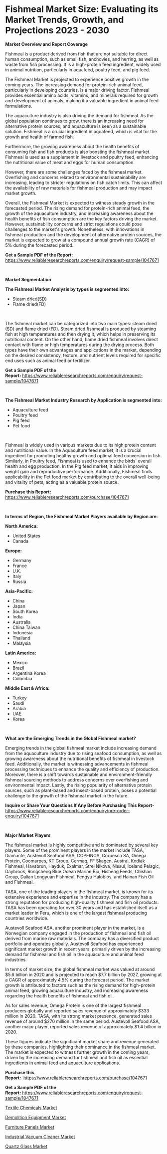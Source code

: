 <p><h1>Fishmeal Market Size: Evaluating its Market Trends, Growth, and Projections 2023 - 2030</h1></p><p><strong>Market Overview and Report Coverage</strong></p>
<p><p>Fishmeal is a product derived from fish that are not suitable for direct human consumption, such as small fish, anchovies, and herring, as well as waste from fish processing. It is a high-protein feed ingredient, widely used in animal nutrition, particularly in aquafeed, poultry feed, and pig feed.</p><p>The Fishmeal Market is projected to experience positive growth in the coming years. The increasing demand for protein-rich animal feed, particularly in developing countries, is a major driving factor. Fishmeal provides essential amino acids, vitamins, and minerals required for growth and development of animals, making it a valuable ingredient in animal feed formulations.</p><p>The aquaculture industry is also driving the demand for fishmeal. As the global population continues to grow, there is an increasing need for alternative protein sources, and aquaculture is seen as a sustainable solution. Fishmeal is a crucial ingredient in aquafeed, which is vital for the growth and health of farmed fish.</p><p>Furthermore, the growing awareness about the health benefits of consuming fish and fish products is also boosting the fishmeal market. Fishmeal is used as a supplement in livestock and poultry feed, enhancing the nutritional value of meat and eggs for human consumption.</p><p>However, there are some challenges faced by the fishmeal market. Overfishing and concerns related to environmental sustainability are increasing, leading to stricter regulations on fish catch limits. This can affect the availability of raw materials for fishmeal production and may impact market growth.</p><p>Overall, the Fishmeal Market is expected to witness steady growth in the forecasted period. The rising demand for protein-rich animal feed, the growth of the aquaculture industry, and increasing awareness about the health benefits of fish consumption are the key factors driving the market. However, sustainability concerns and strict regulations could pose challenges to the market's growth. Nonetheless, with innovations in fishmeal production and the development of alternative protein sources, the market is expected to grow at a compound annual growth rate (CAGR) of 5% during the forecasted period.</p></p>
<p><strong>Get a Sample PDF of the Report:</strong> <a href="https://www.reliableresearchreports.com/enquiry/request-sample/1047671">https://www.reliableresearchreports.com/enquiry/request-sample/1047671</a></p>
<p>&nbsp;</p>
<p><strong>Market Segmentation</strong></p>
<p><strong>The Fishmeal Market Analysis by types is segmented into:</strong></p>
<p><ul><li>Steam dried(SD)</li><li>Flame dried(FD)</li></ul></p>
<p>&nbsp;</p>
<p><p>The fishmeal market can be categorized into two main types: steam dried (SD) and flame dried (FD). Steam dried fishmeal is produced by steaming fish at high temperatures and then drying it, which helps in preserving its nutritional content. On the other hand, flame dried fishmeal involves direct contact with flame or high temperatures during the drying process. Both types have their own advantages and applications in the market, depending on the desired consistency, texture, and nutrient levels required for specific end uses such as animal feed or fertilizer.</p></p>
<p><strong>Get a Sample PDF of the Report:</strong>&nbsp;<a href="https://www.reliableresearchreports.com/enquiry/request-sample/1047671">https://www.reliableresearchreports.com/enquiry/request-sample/1047671</a></p>
<p>&nbsp;</p>
<p><strong>The Fishmeal Market Industry Research by Application is segmented into:</strong></p>
<p><ul><li>Aquaculture feed</li><li>Poultry feed</li><li>Pig feed</li><li>Pet food</li></ul></p>
<p>&nbsp;</p>
<p><p>Fishmeal is widely used in various markets due to its high protein content and nutritional value. In the Aquaculture feed market, it is a crucial ingredient for promoting healthy growth and optimal feed conversion in fish. Similarly, in Poultry feed, Fishmeal is used to enhance the birds' overall health and egg production. In the Pig feed market, it aids in improving weight gain and reproductive performance. Additionally, Fishmeal finds applicability in the Pet food market by contributing to the overall well-being and vitality of pets, acting as a valuable protein source.</p></p>
<p><strong>Purchase this Report:</strong>&nbsp; <a href="https://www.reliableresearchreports.com/purchase/1047671">https://www.reliableresearchreports.com/purchase/1047671</a></p>
<p>&nbsp;</p>
<p><strong>In terms of Region, the Fishmeal Market Players available by Region are:</strong></p>
<p>
    <p> <strong> North America: </strong>
        <ul>
            <li>United States</li>
            <li>Canada</li>
        </ul>
        </p> 
    <p> <strong> Europe: </strong>
        <ul>
            <li>Germany</li>
            <li>France</li>
            <li>U.K.</li>
            <li>Italy</li>
            <li>Russia</li>
        </ul>
        </p> 
    <p> <strong> Asia-Pacific: </strong>
        <ul>
            <li>China</li>
            <li>Japan</li>
            <li>South Korea</li>
            <li>India</li>
            <li>Australia</li>
            <li>China Taiwan</li>
            <li>Indonesia</li>
            <li>Thailand</li>
            <li>Malaysia</li>
        </ul>
        </p> 
    <p> <strong> Latin America: </strong>
        <ul>
            <li>Mexico</li>
            <li>Brazil</li>
            <li>Argentina Korea</li>
            <li>Colombia</li>
        </ul>
        </p> 
    <p> <strong> Middle East & Africa: </strong>
        <ul>
            <li>Turkey</li>
            <li>Saudi</li>
            <li>Arabia</li>
            <li>UAE</li>
            <li>Korea</li>
        </ul>
    </p>
    </p>
<p>&nbsp;</p>
<p><strong>What are the Emerging Trends in the Global Fishmeal market?</strong></p>
<p><p>Emerging trends in the global fishmeal market include increasing demand from the aquaculture industry due to rising seafood consumption, as well as growing awareness about the nutritional benefits of fishmeal in livestock feed. Additionally, the market is witnessing advancements in fishmeal processing techniques to enhance the quality and efficiency of production. Moreover, there is a shift towards sustainable and environment-friendly fishmeal sourcing methods to address concerns over overfishing and environmental impact. Lastly, the rising popularity of alternative protein sources, such as plant-based and insect-based protein, poses a potential challenge to the growth of the fishmeal market in the future.</p></p>
<p><strong>Inquire or Share Your Questions If Any Before Purchasing This Report</strong>- <a href="https://www.reliableresearchreports.com/enquiry/pre-order-enquiry/1047671">https://www.reliableresearchreports.com/enquiry/pre-order-enquiry/1047671</a></p>
<p>&nbsp;</p>
<p><strong>Major Market Players</strong></p>
<p><p>The fishmeal market is highly competitive and is dominated by several key players. Some of the prominent players in the market include TASA, Diamante, Austevoll Seafood ASA, COPEINCA, Corpesca SA, Omega Protein, Coomarpes, KT Group, Cermaq, FF Skagen, Austral, Kodiak Fishmeal, Havsbrun, Hayduk, Exalmar, Strel Nikova, Nissui, Iceland Pelagic, Daybrook, Rongcheng Blue Ocean Marine Bio, Hisheng Feeds, Chishan Group, Dalian Longyuan Fishmeal, Fengyu Halobios, and Hainan Fish Oil and Fishmeal.</p><p>TASA, one of the leading players in the fishmeal market, is known for its extensive experience and expertise in the industry. The company has a strong reputation for producing high-quality fishmeal and fish oil products. TASA has been operating for over 30 years and has established itself as a market leader in Peru, which is one of the largest fishmeal producing countries worldwide.</p><p>Austevoll Seafood ASA, another prominent player in the market, is a Norwegian company engaged in the production of fishmeal and fish oil derived from marine raw materials. The company has a diversified product portfolio and operates globally. Austevoll Seafood has experienced significant market growth in recent years, primarily driven by the increasing demand for fishmeal and fish oil in the aquaculture and animal feed industries.</p><p>In terms of market size, the global fishmeal market was valued at around $5.6 billion in 2020 and is projected to reach $7.7 billion by 2027, growing at a CAGR of approximately 4.5% during the forecast period. The market growth is attributed to factors such as the rising demand for high-protein animal feed, growing aquaculture industry, and increasing awareness regarding the health benefits of fishmeal and fish oil.</p><p>As for sales revenue, Omega Protein is one of the largest fishmeal producers globally and reported sales revenue of approximately $333 million in 2020. TASA, with its strong market presence, generated sales revenue of around $270 million in the same period. Austevoll Seafood ASA, another major player, reported sales revenue of approximately $1.4 billion in 2020.</p><p>These figures indicate the significant market share and revenue generated by these companies, highlighting their dominance in the fishmeal market. The market is expected to witness further growth in the coming years, driven by the increasing demand for fishmeal and fish oil as essential ingredients in animal feed and aquaculture applications.</p></p>
<p><strong>Purchase this Report:</strong>&nbsp;&nbsp;<a href="https://www.reliableresearchreports.com/purchase/1047671">https://www.reliableresearchreports.com/purchase/1047671</a></p>
<p></p>
<p><strong>Get a Sample PDF of the Report:</strong>&nbsp;<a href="https://www.reliableresearchreports.com/enquiry/request-sample/1047671">https://www.reliableresearchreports.com/enquiry/request-sample/1047671</a></p>
<p><p><a href="https://github.com/rexevange/Market-Research-Report-List-1/blob/main/textile-chemicals-market.md">Textile Chemicals Market</a></p><p><a href="https://medium.com/@ardithlynch1906/demolition-equipment-market-size-reveals-the-best-marketing-channels-in-global-industry-614833670806">Demolition Equipment Market</a></p><p><a href="https://www.linkedin.com/pulse/furniture-panels-market-research-report-unlocks-analysis-j6x6e/">Furniture Panels Market</a></p><p><a href="https://medium.com/@clayreinger/industrial-vacuum-cleaner-market-furnishes-information-on-market-share-market-trends-and-market-3130ceb440ba">Industrial Vacuum Cleaner Market</a></p><p><a href="https://github.com/lilstefpacute/Market-Research-Report-List-1/blob/main/quartz-glass-market.md">Quartz Glass Market</a></p></p>